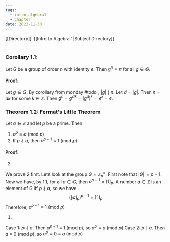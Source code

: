 ```yaml
---
tags:
  - intro_algebra1
  - chapter
date: 2023-11-30
---
```

[[Directory]], [[Intro to Algebra 1|Subject Directory]]
# 
## 
### Corollary 1.1:
Let $G$ be a group of order $n$ with identity $e$. Then ${} g^{n}=e {}$ for all ${} g \in G {}$.
#### Proof:
Let ${} g \in G {}$. By corollary from monday #todo , ${} |g| \mid n {}$. Let ${} d=|g| {}$. Then ${} n=dk {}$ for some ${} k \in \mathbb{Z}. {}$ Then $g^{n}=g^{dk}=( g^{d} )^{k}=e^{k}=e {}$.
### Theorem 1.2: Fermat's Little Theorem
Let ${} a \in \mathbb{Z} {}$ and let $p$ be a prime. Then 
1. ${} a^{p}\equiv a \:(\mathrm{mod}\  p)  {}$
2. If ${} p \nmid a {}$, then ${} a^{p-1}\equiv 1 \:(\mathrm{mod}\  p)  {}$
#### Proof:
2. 
We prove 2 first. Lets look at the group ${} G=\mathbb{Z}_{p}^{\times } {}$. First note that ${} |G|=p-1 {}$. Now we have, by ${} 1.1 {}$, for all ${} a \in G {}$, then ${} a^{p-1}=[1]_{p} {}$. A number ${} a \in \mathbb{Z} {}$ is an element of ${} G$ iff ${} p\nmid a {}$, so we have
$$
( [a]_{p} )^{p-1}=[1]_{p}
$$
Therefore, ${} a^{p-1}\equiv 1\:(\mathrm{mod}\  p)  {}$

1. 
Case 1:
${} p\nmid a {}$. Then ${} a^{p-1}\equiv 1\:(\mathrm{mod}\  p)  {}$, so ${} a^{p}\equiv a \:(\mathrm{mod}\  p)  {}$
Case 2:
$p\mid a$. Then ${} a\equiv 0\:(\mathrm{mod}\  p)  {}$, so ${} a^{p}\equiv 0\equiv a\:(\mathrm{mod}\  p)  {}$
